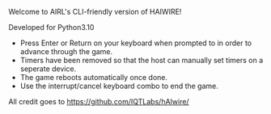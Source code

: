 Welcome to AIRL's CLI-friendly version of HAIWIRE!

Developed for Python3.10


- Press Enter or Return on your keyboard when prompted to in order to advance through the game.
- Timers have been removed so that the host can manually set timers on a seperate device.
- The game reboots automatically once done.
- Use the interrupt/cancel keyboard combo to end the game.



All credit goes to https://github.com/IQTLabs/hAIwire/
